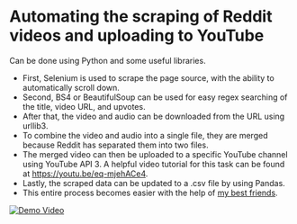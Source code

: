 # Automating the scraping of Reddit videos and uploading to YouTube
Can be done using Python and some useful libraries. 
- First, Selenium is used to scrape the page source, with the ability to automatically scroll down. 
- Second, BS4 or BeautifulSoup can be used for easy regex searching of the title, video URL, and upvotes. 
- After that, the video and audio can be downloaded from the URL using urllib3. 
- To combine the video and audio into a single file, they are merged because Reddit has separated them into two files. 
- The merged video can then be uploaded to a specific YouTube channel using YouTube API 3. A helpful video tutorial for this task can be found at https://youtu.be/eq-mjehACe4. 
- Lastly, the scraped data can be updated to a .csv file by using Pandas. 
- This entire process becomes easier with the help of [my best friends](https://chat.openai.com/).

[![Demo Video](https://img.youtube.com/vi/NJWPkq1pNwA/maxresdefault.jpg)](https://www.youtube.com/watch?v=NJWPkq1pNwA)
